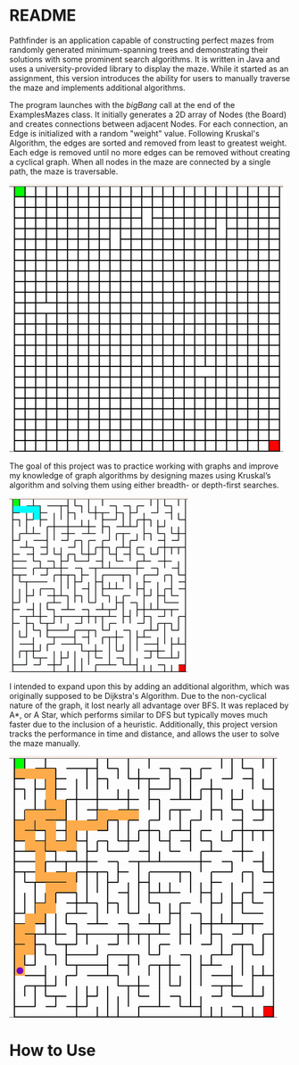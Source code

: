 # README
Pathfinder is an application capable of constructing perfect mazes from randomly generated minimum-spanning trees and demonstrating their solutions with some prominent search algorithms. It is written in Java and uses a university-provided library to display the maze. While it started as an assignment, this version introduces the ability for users to manually traverse the maze and implements additional algorithms.

The program launches with the _bigBang_ call at the end of the ExamplesMazes class. It initially generates a 2D array of Nodes (the Board) and creates connections between adjacent Nodes. For each connection, an Edge is initialized with a random "weight" value. Following Kruskal's Algorithm, the edges are sorted and removed from least to greatest weight. Each edge is removed until no more edges can be removed without creating a cyclical graph. When all nodes in the maze are connected by a single path, the maze is traversable.

![Maze Generation with Kruskal's Algorithm](https://github.com/omathay/pathfinder/blob/8b94a435cc961a146514fb673643eb638f1f92f3/maze%20generation%20(kruskals).gif)


The goal of this project was to practice working with graphs and improve my knowledge of graph algorithms by designing mazes using Kruskal’s algorithm and solving them using either breadth- or depth-first searches. 

![Sample Solutions, Depth- and Breadth-First searches](https://github.com/omathay/pathfinder/blob/6bc0f3546d0af9569d012f1e78434e52888fc3c8/DFS%3ABFS%20demonstration.gif)

I intended to expand upon this by adding an additional algorithm, which was originally supposed to be Dijkstra's Algorithm. Due to the non-cyclical nature of the graph, it lost nearly all advantage over BFS. It was replaced by A*, or A Star, which performs similar to DFS but typically moves much faster due to the inclusion of a heuristic. Additionally, this project version tracks the performance in time and distance, and allows the user to solve the maze manually.

![Manual Traversal](https://github.com/omathay/pathfinder/blob/88e7be386e4c41ea2a403ae24c7d1249dd3783e1/manual%20traversal.gif)


# How to Use
